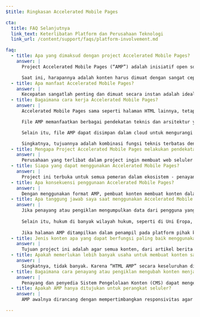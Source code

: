```yaml
---
$title: Ringkasan Accelerated Mobile Pages

cta:
  title: FAQ Selanjutnya
  link_text: Keterlibatan Platform dan Perusahaan Teknologi
  link_url: /content/support/faqs/platform-involvement.md

faq:
  - title: Apa yang dimaksud dengan project Accelerated Mobile Pages?
    answer: |
      Project Accelerated Mobile Pages (“AMP”) adalah inisiatif open source yang merupakan hasil diskusi penayang dan perusahaan teknologi tentang kebutuhan untuk meningkatkan seluruh ekosistem konten seluler untuk semua orang -- penayang, platform pelanggan, pengiklan, pembuat, dan pengguna.

      Saat ini, harapannya adalah konten harus dimuat dengan sangat cepat dan mudah diakses. Kenyataannya, konten memerlukan beberapa detik untuk dimuat, atau, karena pengguna meninggalkan halaman yang lambat untuk dimuat, konten tidak pernah dimuat penuh. Accelerated Mobile Pages adalah halaman yang dirancang untuk dimuat hampir secara instan -- sebuah langkah untuk membuat web seluler menjadi lebih baik bagi semua pihak.
  - title: Apa manfaat Accelerated Mobile Pages?
    answer: |
      Kecepatan sangatlah penting dan dimuat secara instan adalah idealnya. Penelitian menunjukkan bahwa rasio pantulan yang lebih tinggi terkait dengan halaman web yang dimuat lebih lambat. Menggunakan format AMP akan membuat pengguna jauh lebih tertarik untuk melihat dan terlibat dengan lebih banyak konten. Tetapi ini bukan hanya tentang kecepatan dan performa. Kami juga ingin mempromosikan distribusi yang disempurnakan sehingga penayang dan pengiklan dapat mengambil keuntungan dari potensi web terbuka agar konten mereka muncul di mana saja dengan cepat -- pada berbagai platform dan aplikasi -- yang dapat menghasilkan lebih banyak pendapatan.
  - title: Bagaimana cara kerja Accelerated Mobile Pages?
    answer: |
      Accelerated Mobile Pages sama seperti halaman HTML lainnya, tetapi dengan serangkaian fungsi teknis diizinkan yang terbatas, yang ditetapkan dan diatur oleh spesifikasi AMP open source. Sama seperti semua halaman web, Accelerated Mobile Pages akan dimuat di browser modern atau webview aplikasi apa pun.

      File AMP memanfaatkan berbagai pendekatan teknis dan arsitektur yang memprioritaskan kecepatan untuk memberikan pengalaman yang lebih cepat bagi pengguna. Developer AMP dapat menggunakan library komponen web yang kaya dan berkembang yang menawarkan kemampuan untuk menyematkan objek multimedia seperti video dan postingan sosial, menampilkan iklan, atau mengumpulkan analisis. Tujuannya bukan untuk menyeragamkan tampilan dan nuansa konten, tetapi untuk membangun inti teknis yang lebih umum di antara halaman yang mempercepat waktu muat.

      Selain itu, file AMP dapat disimpan dalam cloud untuk mengurangi waktu muat konten bagi pengguna perangkat seluler. Dengan menggunakan format AMP, pembuat konten membuat konten dalam file AMP yang dapat disimpan dalam cache oleh pihak ketiga. Pada jenis framework ini, penayang dan pengiklan terus mengontrol konten mereka, tetapi platform dapat menyimpan dalam cache atau mencerminkan konten dengan mudah untuk kecepatan penayangan yang optimal bagi pengguna. Google memberikan [Cache AMP Google](https://developers.google.com/amp/cache/) yang dapat digunakan gratis oleh siapa pun, dan semua AMP akan disimpan dalam cache oleh Cache AMP Google. Perusahaan lain juga dapat membuat cache AMP mereka sendiri.

      Singkatnya, tujuannya adalah kombinasi fungsi teknis terbatas dengan sistem distribusi yang dibuat dengan penyimpanan dalam cache akan menghasilkan halaman yang memiliki performa lebih baik, dan meningkatkan pengembangan audiens.
  - title: Mengapa Project Accelerated Mobile Pages melakukan pendekatan open source?
    answer: |
      Perusahaan yang terlibat dalam project ingin membuat web seluler berfungsi lebih baik untuk semua -- tidak hanya untuk satu platform, sekumpulan teknologi, sekumpulan penayang, atau sekumpulan pengiklan. Membuat project sumber terbuka memungkinkan orang-orang untuk berkontribusi dan berbagi ide serta kode mereka untuk mempercepat web seluler. Kami masih berada di awal perjalanan ini dan berharap perusahaan teknologi, pengiklan, dan penayang lainnya bergabung bersama kami.
  - title: Siapa yang dapat menggunakan Accelerated Mobile Pages?
    answer: |
      Project ini terbuka untuk semua pemeran dalam ekosistem - penayang, platform pelanggan, pengiklan, dan pembuat. Untuk mengetahui perusahaan dan situs apa saja yang menggunakan AMP, buka [halaman Siapa](/support/faqs/supported-platforms.html).
  - title: Apa konsekuensi penggunaan Accelerated Mobile Pages?
    answer: |
      Dengan menggunakan format AMP, pembuat konten membuat konten dalam file AMP yang dapat di-crawl, diindeks & ditampilkan (tunduk pada protokol pengecualian robot), dan disimpan dalam cache oleh pihak ketiga.
  - title: Apa tanggung jawab saya saat menggunakan Accelerated Mobile Pages?
    answer: |
      Jika penayang atau pengiklan mengumpulkan data dari pengguna yang melihat halaman AMP-nya, pengumpulan data tersebut diatur oleh kebijakan privasinya.  Penayang atau pengiklan bertanggung jawab untuk mengungkapkan kebijakan privasinya, idealnya dengan menyertakan link ke kebijakan tersebut pada tiap halaman AMP-nya.
      
      Selain itu, hukum di banyak wilayah hukum, seperti di Uni Eropa, mewajibkan situs memberikan informasi tentang cookie dan bentuk penyimpanan lokal lainnya yang digunakan di situs (termasuk halaman AMP) kepada pengunjung. Biasanya, hukum ini juga mewajibkan situs untuk mendapatkan izin.  Situs bertanggung jawab untuk menentukan, berdasarkan penggunaan cookie-nya, jenis pemberitahuan apa yang sesuai.  Informasi tambahan dan fitur untuk menghasilkan pemberitahuan cookie dapat dilihat di www.cookiechoices.org.  Perhatikan bahwa komponen AMP [amp-user-notification](/id/docs/reference/components/amp-user-notification.html) memberikan cara untuk menampilkan notifikasi yang dapat ditutup kepada pengguna.
      
      Jika halaman AMP ditampilkan dalam penampil pada platform pihak ketiga, seperti Google AMP Viewer di Google Penelusuran, penampil dapat berupa lingkungan campuran tempat halaman AMP dan platform pihak ketiga dapat mengumpulkan data tentang pengguna.  Dalam kasus seperti itu, pengumpulan data oleh masing-masing pihak diatur oleh kebijakan privasi pihak tersebut (yaitu, dalam lingkungan penampil campuran, data yang dikumpulkan oleh halaman AMP diatur oleh kebijakan privasinya dan data yang dikumpulkan oleh platform pihak ketiga diatur oleh kebijakan privasi platform).  Masing-masing pihak bertanggung jawab untuk mengungkapkan kebijakan privasinya dan mematuhi peraturan data yang relevan, termasuk hukum Eropa yang terkait dengan penggunaan cookie.
  - title: Jenis konten apa yang dapat berfungsi paling baik menggunakan Accelerated Mobile Pages?
    answer: |
      Tujuan project ini adalah agar semua konten, dari artikel berita hingga video dan dari blog hingga halaman niaga dan GIF, dapat berfungsi menggunakan Accelerated Mobile Pages.
  - title: Apakah memerlukan lebih banyak usaha untuk membuat konten saya berfungsi pada Accelerated Mobile Pages?
    answer: |
      Singkatnya, tidak banyak. Karena “HTML AMP” secara keseluruhan dibuat dari teknologi web yang sudah ada, proses pengembangannya mencerminkan proses yang sudah digunakan penayang dan pengiklan saat ini. Penayang dan pengiklan dapat mempelajari [spesifikasi HTML AMP](/id/docs/reference/spec.html) di GitHub. Bagi mereka yang terbiasa dengan proses saat ini, kami tidak mengharapkan kurva pembelajaran yang signifikan.
  - title: Bagaimana cara penayang atau pengiklan mengubah konten menjadi HTML AMP?
    answer: |
      Penayang dan penyedia Sistem Pengelolaan Konten (CMS) dapat mengembangkan integrasi dengan CMS mereka untuk membuat konten AMP. Automattic sudah menerbitkan [plugin AMP WordPress](https://wordpress.org/plugins/amp/) dan kami berharap semua sistem pengelolaan konten akan menambah dukungan untuk halaman HTML AMP.
  - title: Apakah AMP hanya ditujukan untuk perangkat seluler?
    answer: |
      AMP awalnya dirancang dengan mempertimbangkan responsivitas agar berfungsi di *semua* ukuran layar.  Namun, beberapa fitur untuk platform pihak ketiga (misalnya, carousel Berita Utama Google) hanya dapat dirancang untuk perangkat seluler.  Hubungi platform pihak ketiga untuk menanyakan cara mereka menggunakan AMP.  Untuk informasi selengkapnya tentang halaman AMP seluler dan desktop, lihat postingan blog Paul Bakaus di [Tentang ‘seluler’ dalam Accelerated Mobile Pages](https://paulbakaus.com/2016/07/01/about-that-mobile-in-accelerated-mobile-pages/).

---
```

